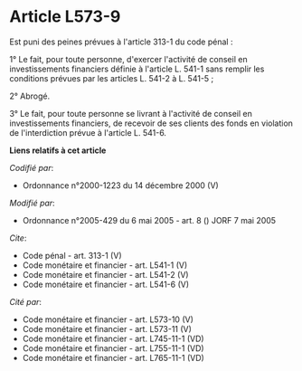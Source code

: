 # Article L573-9

Est puni des peines prévues à l'article 313-1 du code pénal : 

1° Le fait, pour toute personne, d'exercer l'activité de conseil en investissements financiers définie à l'article L. 541-1
sans remplir les conditions prévues par les articles L. 541-2 à L. 541-5 ; 

2° Abrogé. 

3° Le fait, pour toute personne se livrant à l'activité de conseil en investissements financiers, de recevoir de ses clients
des fonds en violation de l'interdiction prévue à l'article L. 541-6.

**Liens relatifs à cet article**

_Codifié par_:

  - Ordonnance n°2000-1223 du 14 décembre 2000 (V)

_Modifié par_:

  - Ordonnance n°2005-429 du 6 mai 2005 - art. 8 () JORF 7 mai 2005

_Cite_:

  - Code pénal - art. 313-1 (V)
  - Code monétaire et financier - art. L541-1 (V)
  - Code monétaire et financier - art. L541-2 (V)
  - Code monétaire et financier - art. L541-6 (V)

_Cité par_:

  - Code monétaire et financier - art. L573-10 (V)
  - Code monétaire et financier - art. L573-11 (V)
  - Code monétaire et financier - art. L745-11-1 (VD)
  - Code monétaire et financier - art. L755-11-1 (VD)
  - Code monétaire et financier - art. L765-11-1 (VD)
